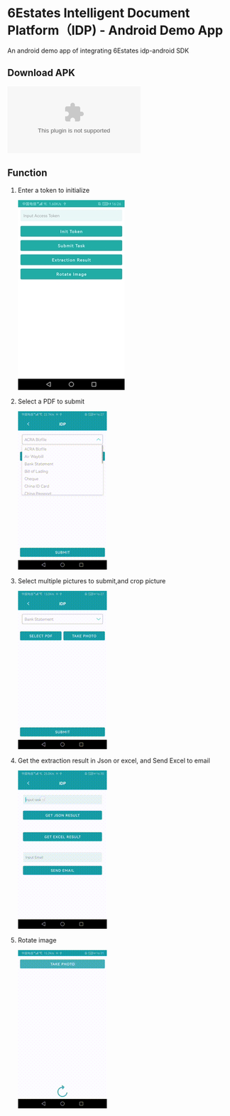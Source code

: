 # 6Estates Intelligent Document Platform（IDP) - Android Demo App

An android demo app of integrating 6Estates idp-android SDK

## Download APK

![Download](art/IdpAndroidDemo_v1.0.apk)

## Function

1. Enter a token to initialize

   ![](art/init.jpg)

2. Select a PDF to submit

   ![](art/submitpdf.gif)

3. Select multiple pictures to submit,and crop picture

   ![](art/submitpictures.gif)

4. Get the extraction result in Json or excel, and Send Excel to email

   ![](art/result.gif)

5. Rotate image

   ![](art/rotate.gif)
  

